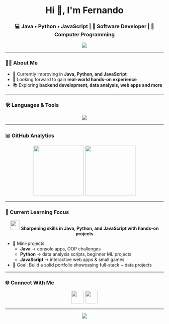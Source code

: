 <!-- Title & Intro -->
<h1 align="center">Hi 👋, I'm Fernando</h1>
<h3 align="center">💻 Java • Python • JavaScript | 🌱 Software Developer | 🚀 Computer Programming</h3>

<p align="center">
  <img src="https://readme-typing-svg.herokuapp.com/?lines=Java+%7C+Python+%7C+JavaScript;Building+Real+World+Projects;Open+to+Opportunities+%26+Collaboration!&center=true&width=550&height=45&color=00F7FF">
</p>

---

### 👨‍💻 About Me
- 🌱 Currently improving in **Java, Python, and JavaScript**  
- 🔭 Looking forward to gain **real-world hands-on experience**  
- 📚 Exploring **backend development, data analysis, web apps and more**  

---

### 🛠️ Languages & Tools
<p align="center">
  <img src="https://skillicons.dev/icons?i=java,python,javascript,html,css,react,nodejs,mysql,git,github,vscode,figma,wordpress" />
</p>

---

### 📊 GitHub Analytics
<p align="center">
  <img src="https://github-readme-stats.vercel.app/api?username=codebydevfer&show_icons=true&theme=tokyonight&hide_border=true" height="160"/>
  <img src="https://github-readme-streak-stats.herokuapp.com/?user=codebydevfer&theme=tokyonight&hide_border=true" height="160"/>
</p>

---

### 🚀 Current Learning Focus
<p align="center">
  <img src="https://media.giphy.com/media/QssGEmpkyEOhBCb7e1/giphy.gif" width="30">
  <b>Sharpening skills in Java, Python, and JavaScript with hands-on projects</b>
</p>

- 🌟 Mini-projects:  
  - **Java** → console apps, OOP challenges  
  - **Python** → data analysis scripts, beginner ML projects  
  - **JavaScript** → interactive web apps & small games
- 🎯 Goal: Build a solid portfolio showcasing full-stack + data projects  

---

### 🌐 Connect With Me
<p align="center">
  <a href="https://www.linkedin.com/in/YOUR_LINKEDIN"><img src="https://skillicons.dev/icons?i=linkedin" height="40"/></a>
  <a href="https://YOUR_PORTFOLIO_LINK"><img src="https://skillicons.dev/icons?i=devto" height="40"/></a>
</p>

---

<p align="center">
  <img src="https://readme-typing-svg.herokuapp.com/?lines=Eager+to+Build+%26+Collaborate;Java+%7C+Python+%7C+JavaScript;Let’s+Create+Something+Awesome+Together!&center=true&width=600&height=45&color=00FF00">
</p>
